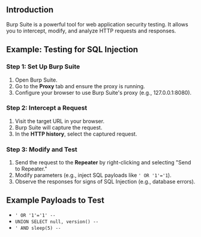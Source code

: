 ## Introduction
Burp Suite is a powerful tool for web application security testing. It allows you to intercept, modify, and analyze HTTP requests and responses.

## Example: Testing for SQL Injection

### Step 1: Set Up Burp Suite
1. Open Burp Suite.
2. Go to the **Proxy** tab and ensure the proxy is running.
3. Configure your browser to use Burp Suite's proxy (e.g., 127.0.0.1:8080).

### Step 2: Intercept a Request
1. Visit the target URL in your browser.
2. Burp Suite will capture the request.
3. In the **HTTP history**, select the captured request.

### Step 3: Modify and Test
1. Send the request to the **Repeater** by right-clicking and selecting "Send to Repeater."
2. Modify parameters (e.g., inject SQL payloads like `' OR '1'='1`).
3. Observe the responses for signs of SQL Injection (e.g., database errors).

## Example Payloads to Test
- `' OR '1'='1' --`
- `UNION SELECT null, version() --`
- `' AND sleep(5) --`